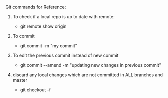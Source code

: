 Git commands for Reference:

1. To check if a local repo is up to date with remote:
   * git remote show origin
   
2. To commit
   * git commit -m "my commit"
   
3. To edit the previous commit instead of new commit
   * git commit --amend -m "updating new changes in previous commit"
   
4. discard any local changes which are not committed in ALL branches and master
   * git checkout -f

